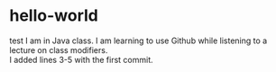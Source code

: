# hello-world
test
I am in Java class.
I am learning to use Github while listening to a lecture on class modifiers.  
I added lines 3-5 with the first commit.  
